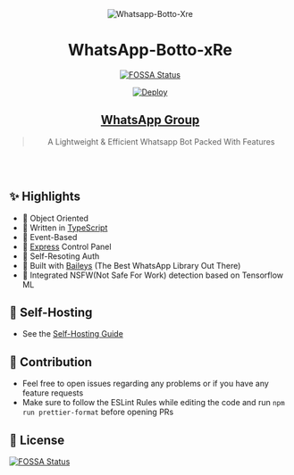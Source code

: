 <div align="center">
<img src="https://i.ibb.co/F3sc7Nb/Purple-Music-Store-Etsy-Banner.png" alt="Whatsapp-Botto-Xre" border="0">

# **WhatsApp-Botto-xRe**
[![FOSSA Status](https://app.fossa.com/api/projects/git%2Bgithub.com%2FSomnathDas%2FWhatsapp-Botto-Xre.svg?type=shield)](https://app.fossa.com/projects/git%2Bgithub.com%2FSomnathDas%2FWhatsapp-Botto-Xre?ref=badge_shield)

[![Deploy](https://www.herokucdn.com/deploy/button.png)](https://heroku.com/deploy)

## [WhatsApp Group](https://chat.whatsapp.com/JykPXBsyo6Z0TqEJcABZ2b)

> A Lightweight & Efficient Whatsapp Bot Packed With Features <br>

</div><br/>
<br/>

## ✨ Highlights
- 💖 Object Oriented 
- 💙 Written in [TypeScript](https://www.typescriptlang.org/)
- 💛 Event-Based 
- 💚 [Express](https://expressjs.com/) Control Panel
- 💜 Self-Resoting Auth
- 💝 Built with [Baileys](https://github.com/adiwajshing/baileys) (The Best WhatsApp Library Out There) 
- 🖤 Integrated NSFW(Not Safe For Work) detection based on Tensorflow ML

## 💮 Self-Hosting
 
- See the [Self-Hosting Guide](https://github.com/SomnathDas/Whatsapp-Botto-Xre/blob/master/Self-Hosting.md) 

## 💪 Contribution

+ Feel free to open issues regarding any problems or if you have any feature requests
+ Make sure to follow the ESLint Rules while editing the code and run `npm run prettier-format` before opening PRs


## 📑 License

[![FOSSA Status](https://app.fossa.com/api/projects/git%2Bgithub.com%2FSomnathDas%2FWhatsapp-Botto-Xre.svg?type=large)](https://app.fossa.com/projects/git%2Bgithub.com%2FSomnathDas%2FWhatsapp-Botto-Xre?ref=badge_large)
